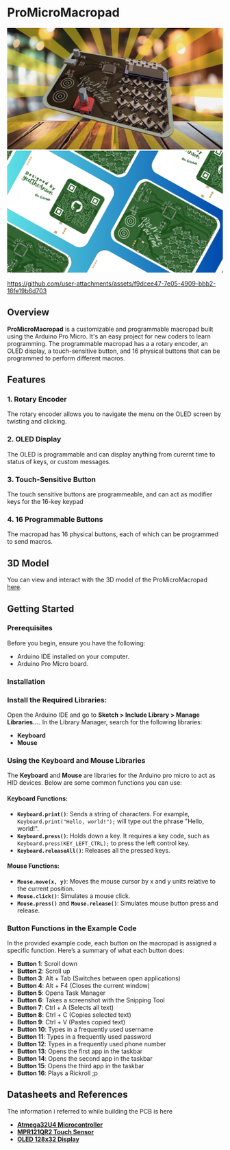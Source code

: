 # ProMicroMacropad

![ProMicroMacropad](https://github.com/YeetTheAnson/ProMicroMacropad/raw/main/1.png)
![ProMicroMacropad](https://github.com/YeetTheAnson/ProMicroMacropad/raw/main/2.png)


https://github.com/user-attachments/assets/f9dcee47-7e05-4909-bbb2-16fe19b6d703


## Overview

**ProMicroMacropad** is a customizable and programmable macropad built using the Arduino Pro Micro. It's an easy project for new coders to learn programming. The programmable macropad has a a rotary encoder, an OLED display, a touch-sensitive button, and 16 physical buttons that can be programmed to perform different macros.

## Features

### 1. **Rotary Encoder**
The rotary encoder allows you to navigate the menu on the OLED screen by twisting and clicking.

### 2. **OLED Display**
The OLED is programmable and can display anything from curernt time to status of keys, or custom messages.

### 3. **Touch-Sensitive Button**
The touch sensitive buttons are programmeable, and can act as modifier keys for the 16-key keypad

### 4. **16 Programmable Buttons**
The macropad has 16 physical buttons, each of which can be programmed to send macros.

## 3D Model

You can view and interact with the 3D model of the ProMicroMacropad [here](https://www.flux.ai/yeettheanson/promicromacro?editor=pcb_3d).


## Getting Started

### Prerequisites

Before you begin, ensure you have the following:
- Arduino IDE installed on your computer.
- Arduino Pro Micro board.

### Installation

### Install the Required Libraries:

Open the Arduino IDE and go to **Sketch > Include Library > Manage Libraries...**. In the Library Manager, search for the following libraries:

- **Keyboard**
- **Mouse**

### Using the Keyboard and Mouse Libraries

The **Keyboard** and **Mouse** are libraries for the Arduino pro micro to act as HID devices. Below are some common functions you can use:

#### Keyboard Functions:
- **`Keyboard.print()`**: Sends a string of characters. For example, `Keyboard.print("Hello, world!");` will type out the phrase "Hello, world!".
- **`Keyboard.press()`**:  Holds down a key. It requires a key code, such as `Keyboard.press(KEY_LEFT_CTRL);` to press the left control key.
- **`Keyboard.releaseAll()`**: Releases all the pressed keys. 

#### Mouse Functions:
- **`Mouse.move(x, y)`**: Moves the mouse cursor by x and y units relative to the current position.
- **`Mouse.click()`**: Simulates a mouse click.
- **`Mouse.press()`** and **`Mouse.release()`**: Simulates mouse button press and release.

### Button Functions in the Example Code

In the provided example code, each button on the macropad is assigned a specific function. Here’s a summary of what each button does:

- **Button 1**: Scroll down
- **Button 2**: Scroll up
- **Button 3**: Alt + Tab (Switches between open applications)
- **Button 4**: Alt + F4 (Closes the current window)
- **Button 5**: Opens Task Manager
- **Button 6**: Takes a screenshot with the Snipping Tool
- **Button 7**: Ctrl + A (Selects all text)
- **Button 8**: Ctrl + C (Copies selected text)
- **Button 9**: Ctrl + V (Pastes copied text)
- **Button 10**: Types in a frequently used username
- **Button 11**: Types in a frequently used password
- **Button 12**: Types in a frequently used phone number
- **Button 13**: Opens the first app in the taskbar
- **Button 14**: Opens the second app in the taskbar
- **Button 15**: Opens the third app in the taskbar
- **Button 16**: Plays a Rickroll ;p


## Datasheets and References

The information i referred to while building the PCB is here
- **[Atmega32U4 Microcontroller](https://www.microchip.com/en-us/product/atmega32u4)**
- **[MPR121QR2 Touch Sensor](https://www.sparkfun.com/datasheets/Components/MPR121.pdf)** 
- **[OLED 128x32 Display](https://www.vishay.com/docs/37894/oled128o032dlpp3n00000.pdf)**


